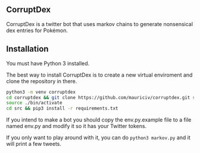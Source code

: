 ## CorruptDex

CorruptDex is a twitter bot that uses markov chains to generate nonsensical dex entries for Pokémon.

## Installation

You must have Python 3 installed.

The best way to install CorruptDex is to create a new virtual enviroment and clone the repository in there.

```bash
python3 -m venv corruptdex
cd corruptdex && git clone https://github.com/mauriciv/corruptdex.git src
source ./bin/activate
cd src && pip3 install -r requirements.txt
```

If you intend to make a bot you should copy the env.py.example file to a file named env.py and modify it so it has your Twitter tokens.

If you only want to play around with it, you can do `python3 markov.py` and it will print a few tweets.
